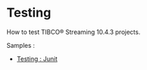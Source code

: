 # Testing

How to test TIBCO&reg; Streaming 10.4.3 projects.

Samples :

* [Testing : Junit](junit/src/site/markdown/index.md) 
